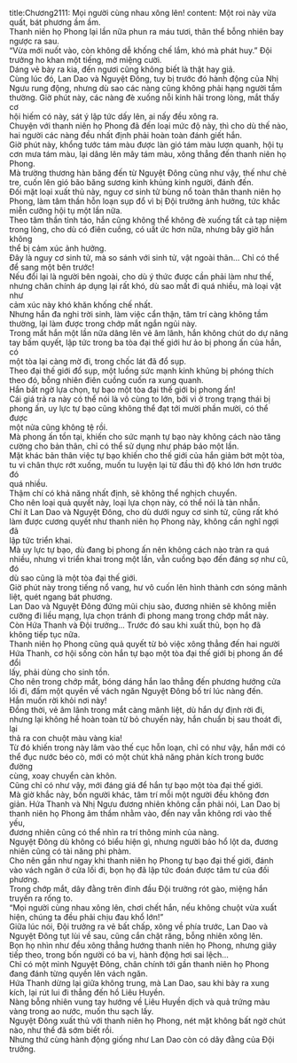 title:Chương2111: Mọi người cùng nhau xông lên!
content:
Một roi này vừa quất, bát phương ầm ầm.<br>Thanh niên họ Phong lại lần nữa phun ra máu tươi, thân thể bỗng nhiên bay<br>ngược ra sau.<br>“Vừa mới nuốt vào, còn không dễ khống chế lắm, khó mà phát huy.” Đội<br>trưởng ho khan một tiếng, mở miệng cười.<br>Dáng vẻ bày ra kia, đến ngươi cũng không biết là thật hay giả.<br>Cùng lúc đó, Lan Dao và Nguyệt Đông, tuy bị trước đó hành động của Nhị<br>Ngưu rung động, nhưng dù sao các nàng cũng không phải hạng người tầm<br>thường. Giờ phút này, các nàng đè xuống nỗi kinh hãi trong lòng, mắt thấy cơ<br>hội hiếm có này, sát ý lập tức dấy lên, ai nấy đều xông ra.<br>Chuyện với thanh niên họ Phong đã đến loại mức độ này, thì cho dù thế nào,<br>hai người các nàng đều nhất định phải hoàn toàn đánh giết hắn.<br>Giờ phút này, khổng tước tám màu được làn gió tám màu lượn quanh, hội tụ<br>cơn mưa tám màu, lại dâng lên mây tám màu, xông thẳng đến thanh niên họ<br>Phong.<br>Mà trường thương hàn băng đến từ Nguyệt Đông cũng như vậy, thế như chẻ<br>tre, cuốn lên gió bão băng sương kinh khủng kinh người, đánh đến.<br>Đối mặt loại xuất thủ này, nguy cơ sinh tử bùng nổ toàn thân thanh niên họ<br>Phong, làm tâm thần hỗn loạn sụp đổ vì bị Đội trưởng ảnh hưởng, tức khắc<br>miễn cưỡng hội tụ một lần nữa.<br>Theo tâm thần tỉnh táo, hắn cũng không thể không đè xuống tất cả tạp niệm<br>trong lòng, cho dù có điên cuồng, có uất ức hơn nữa, nhưng bây giờ hắn không<br>thể bị cảm xúc ảnh hưởng.<br>Đây là nguy cơ sinh tử, mà so sánh với sinh tử, vật ngoài thân... Chỉ có thể<br>để sang một bên trước!<br>Nếu đổi lại là người bên ngoài, cho dù ý thức được cần phải làm như thế,<br>nhưng chân chính áp dụng lại rất khó, dù sao mất đi quá nhiều, mà loại vật như<br>cảm xúc này khó khăn khống chế nhất.<br>Nhưng hắn đa nghi trời sinh, làm việc cẩn thận, tâm trí càng không tầm<br>thường, lại làm được trong chớp mắt ngắn ngủi này.<br>Trong mắt hắn một lần nữa dâng lên vẻ âm lãnh, hắn không chút do dự nâng<br>tay bấm quyết, lập tức trong ba tòa đại thế giới hư ảo bị phong ấn của hắn, có<br>một tòa lại càng mờ đi, trong chốc lát đã đổ sụp.<br>Theo đại thế giới đổ sụp, một luồng sức mạnh kinh khủng bị phóng thích<br>theo đó, bỗng nhiên điên cuồng cuốn ra xung quanh.<br>Hắn bất ngờ lựa chọn, tự bạo một tòa đại thế giới bị phong ấn!<br>Cái giá trả ra này có thể nói là vô cùng to lớn, bởi vì ở trong trạng thái bị<br>phong ấn, uy lực tự bạo cũng không thể đạt tới mười phần mười, có thể được<br>một nửa cũng không tệ rồi.<br>Mà phong ấn tồn tại, khiến cho sức mạnh tự bạo này không cách nào tăng<br>cường cho bản thân, chỉ có thể sử dụng như pháp bảo một lần.<br>Mặt khác bản thân việc tự bạo khiến cho thế giới của hắn giảm bớt một tòa,<br>tu vi chân thực rớt xuống, muốn tu luyện lại từ đầu thì độ khó lớn hơn trước đó<br>quá nhiều.<br>Thậm chí có khả năng nhất định, sẽ không thể nghịch chuyển.<br>Cho nên loại quả quyết này, loại lựa chọn này, có thể nói là tàn nhẫn.<br>Chí ít Lan Dao và Nguyệt Đông, cho dù dưới nguy cơ sinh tử, cũng rất khó<br>làm được cương quyết như thanh niên họ Phong này, không cần nghĩ ngợi đã<br>lập tức triển khai.<br>Mà uy lực tự bạo, dù đang bị phong ấn nên không cách nào tràn ra quá<br>nhiều, nhưng vì triển khai trong một lần, vẫn cuồng bạo đến đáng sợ như cũ, đó<br>dù sao cũng là một tòa đại thế giới.<br>Giờ phút này trong tiếng nổ vang, hư vô cuốn lên hình thành cơn sóng mãnh<br>liệt, quét ngang bát phương.<br>Lan Dao và Nguyệt Đông đứng mũi chịu sào, đương nhiên sẽ không miễn<br>cưỡng đi liều mạng, lựa chọn tránh đi phong mang trong chớp mắt này.<br>Còn Hứa Thanh và Đội trưởng... Trước đó sau khi xuất thủ, bọn họ đã<br>không tiếp tục nữa.<br>Thanh niên họ Phong cũng quả quyết từ bỏ việc xông thẳng đến hai người<br>Hứa Thanh, cơ hội sống còn hắn tự bạo một tòa đại thế giới bị phong ấn để đổi<br>lấy, phải dùng cho sinh tồn.<br>Cho nên trong chớp mắt, bóng dáng hắn lao thẳng đến phương hướng cửa<br>lối đi, đấm một quyền về vách ngăn Nguyệt Đông bố trí lúc nàng đến.<br>Hắn muốn rời khỏi nơi này!<br>Đồng thời, vẻ âm lãnh trong mắt càng mãnh liệt, dù hắn dự định rời đi,<br>nhưng lại không hề hoàn toàn từ bỏ chuyến này, hắn chuẩn bị sau thoát đi, lại<br>thả ra con chuột màu vàng kia!<br>Từ đó khiến trong này lâm vào thế cục hỗn loạn, chỉ có như vậy, hắn mới có<br>thể đục nước béo cò, mới có một chút khả năng phản kích trong bước đường<br>cùng, xoay chuyển càn khôn.<br>Cũng chỉ có như vậy, mới đáng giá để hắn tự bạo một tòa đại thế giới.<br>Mà giờ khắc này, bốn người khác, tâm trí mỗi một người đều không đơn<br>giản. Hứa Thanh và Nhị Ngưu đương nhiên không cần phải nói, Lan Dao bị<br>thanh niên họ Phong âm thầm nhằm vào, đến nay vẫn không rơi vào thế yếu,<br>đương nhiên cũng có thể nhìn ra trí thông minh của nàng.<br>Nguyệt Đông dù không có biểu hiện gì, nhưng người bảo hổ lột da, đương<br>nhiên cũng có tài năng phi phàm.<br>Cho nên gần như ngay khi thanh niên họ Phong tự bạo đại thế giới, đánh<br>vào vách ngăn ở cửa lối đi, bọn họ đã lập tức đoán được tâm tư của đối phương.<br>Trong chớp mắt, dây đằng trên đỉnh đầu Đội trưởng rót gào, miệng hắn<br>truyền ra rống to.<br>“Mọi người cùng nhau xông lên, chơi chết hắn, nếu không chuột vừa xuất<br>hiện, chúng ta đều phải chịu đau khổ lớn!”<br>Giữa lúc nói, Đội trưởng ra vẻ bất chấp, xông về phía trước, Lan Dao và<br>Nguyệt Đông tụt lùi về sau, cũng cắn chặt răng, bỗng nhiên xông lên.<br>Bọn họ nhìn như đều xông thẳng hướng thanh niên họ Phong, nhưng giây<br>tiếp theo, trong bốn người có ba vị, hành động hơi sai lệch…<br>Chỉ có một mình Nguyệt Đông, chân chính tới gần thanh niên họ Phong<br>đang đánh từng quyền lên vách ngăn.<br>Hứa Thanh dừng lại giữa không trung, mà Lan Dao, sau khi bày ra xung<br>kích, lại rút lui đi thẳng đến hồ Liêu Huyền.<br>Nàng bỗng nhiên vung tay hướng về Liêu Huyền dịch và quả trứng màu<br>vàng trong ao nước, muốn thu sạch lấy.<br>Nguyệt Đông xuất thủ với thanh niên họ Phong, nét mặt không bất ngờ chút<br>nào, như thể đã sớm biết rồi.<br>Nhưng thứ cùng hành động giống như Lan Dao còn có dây đằng của Đội<br>trưởng.